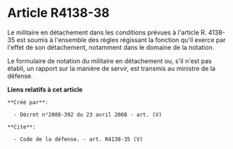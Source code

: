 # Article R4138-38

Le militaire en détachement dans les conditions prévues à l'article R. 4138-35 est soumis à l'ensemble des règles régissant
la fonction qu'il exerce par l'effet de son détachement, notamment dans le domaine de la notation. 

Le formulaire de notation du militaire en détachement ou, s'il n'est pas établi, un rapport sur la manière de servir, est
transmis au ministre de la défense.

**Liens relatifs à cet article**

	**Créé par**:

	  - Décret n°2008-392 du 23 avril 2008 - art. (V)

	**Cite**:

	  - Code de la défense. - art. R4138-35 (V)
